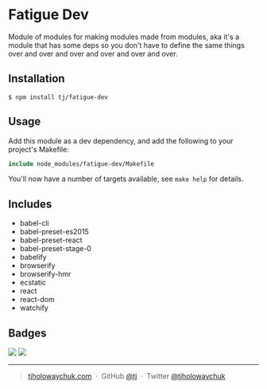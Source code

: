
# Fatigue Dev

Module of modules for making modules made from modules, aka it's a module that has some deps so you don't have to define the same things over and over and over and over and over and over.

## Installation

```
$ npm install tj/fatigue-dev
```

## Usage

Add this module as a dev dependency, and add the following to your project's Makefile:

```Makefile
include node_modules/fatigue-dev/Makefile
```

You'll now have a number of targets available, see `make help` for details.

## Includes

- babel-cli
- babel-preset-es2015
- babel-preset-react
- babel-preset-stage-0
- babelify
- browserify
- browserify-hmr
- ecstatic
- react
- react-dom
- watchify

## Badges

![](https://img.shields.io/badge/license-MIT-blue.svg)
![](https://img.shields.io/badge/status-stable-green.svg)

---

> [tjholowaychuk.com](http://tjholowaychuk.com) &nbsp;&middot;&nbsp;
> GitHub [@tj](https://github.com/tj) &nbsp;&middot;&nbsp;
> Twitter [@tjholowaychuk](https://twitter.com/tjholowaychuk)
